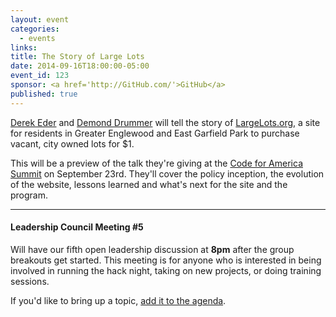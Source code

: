 ```yaml
---
layout: event
categories: 
  - events
links:
title: The Story of Large Lots
date: 2014-09-16T18:00:00-05:00
event_id: 123
sponsor: <a href='http://GitHub.com/'>GitHub</a>
published: true
---
```


[Derek Eder](https://twitter.com/derekeder) and [Demond Drummer](https://twitter.com/citizendrummer) will tell the story of [LargeLots.org](http://largelots.org/), a site for residents in Greater Englewood and East Garfield Park to purchase vacant, city owned lots for $1. 

This will be a preview of the talk they're giving at the [Code for America Summit](http://www.codeforamerica.org/summit/schedule/) on September 23rd. They'll cover the policy inception, the evolution of the website, lessons learned and what's next for the site and the program.

---

#### Leadership Council Meeting #5

Will have our fifth open leadership discussion at **8pm** after the group breakouts get started. This meeting is for anyone who is interested in being involved in running the hack night, taking on new projects, or doing training sessions. 

If you'd like to bring up a topic, [add it to the agenda](https://docs.google.com/document/d/1FDTb2ksqAjR3S3p_mQN7PpEOLB9pxtVPa1XoJD4SYW8/edit#).